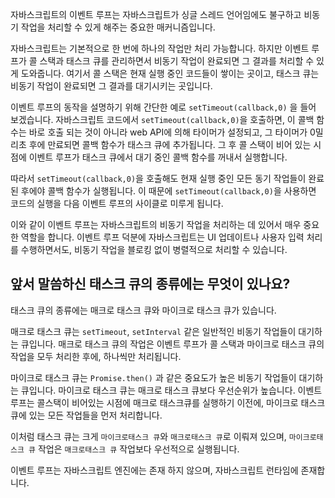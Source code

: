 자바스크립트의 이벤트 루프는 자바스크립트가 싱글 스레드 언어임에도 불구하고 비동기 작업을 처리할 수 있게 해주는 중요한 매커니즘입니다. 

자바스크립트는 기본적으로 한 번에 하나의 작업만 처리 가능합니다. 하지만 이벤트 루프가 콜 스택과 태스크 큐를 관리하면서 비동기 작업이 완료되면 그 결과를 처리할 수 있게 도와줍니다. 여기서 콜 스택은 현재 실행 중인 코드들이 쌓이는 곳이고, 태스크 큐는 비동기 작업이 완료되면 그 결과를 대기시키는 곳입니다. 

이벤트 루프의 동작을 설명하기 위해 간단한 예로 `setTimeout(callback,0)` 을 들어 보겠습니다. 자바스크립트 코드에서 `setTimeout(callback,0)`을 호출하면, 이 콜백 함수는 바로 호출 되는 것이 아니라 web API에 의해 타이머가 설정되고, 그 타이머가 0밀리초 후에 만료되면 콜백 함수가 태스크 큐에 추가됩니다. 그 후 콜 스택이 비어 있는 시점에 이벤트 루프가 태스크 큐에서 대기 중인 콜백 함수를 꺼내서 실행합니다.

따라서 `setTimeout(callback,0)`을 호출해도 현재 실행 중인 모든 동기 작업들이 완료 된 후에야 콜백 함수가 실행됩니다. 이 때문에 `setTimeout(callback,0)`을 사용하면 코드의 실행을 다음 이벤트 루프의 사이클로 미루게 됩니다.

이와 같이 이벤트 루프는 자바스크립트의 비동기 작업을 처리하는 데 있어서 매우 중요한 역할을 합니다. 이벤트 루프 덕분에 자바스크립트는 UI 업데이트나 사용자 입력 처리를 수행하면서도, 비동기 작업을 블로킹 없이 병렬적으로 처리할 수 있습니다. 

## 앞서 말씀하신 태스크 큐의 종류에는 무엇이 있나요?

태스크 큐의 종류에는 매크로 태스크 큐와 마이크로 태스크 큐가 있습니다.

매크로 태스크 큐는 `setTimeout`, `setInterval` 같은 일반적인 비동기 작업들이 대기하는 큐입니다. 매크로 태스크 큐의 작업은 이벤트 루프가 콜 스택과 마이크로 태스크 큐의 작업을 모두 처리한 후에, 하나씩만 처리됩니다.

마이크로 태스크 큐는 `Promise.then()` 과 같은 중요도가 높은 비동기 작업들이 대기하는 큐입니다. 마이크로 태스크 큐는 매크로 태스크 큐보다 우선순위가 높습니다. 이벤트 루프는 콜스택이 비어있는 시점에 매크로 태스크큐를 실행하기 이전에, 마이크로 태스크 큐에 있는 모든 작업들을 먼저 처리합니다.

이처럼 태스크 큐는 크게 `마이크로태스크 큐`와 `매크로태스크 큐`로 이뤄져 있으며, `마이크로태스크 큐` 작업은 `매크로태스크 큐` 작업보다 우선적으로 실행됩니다.

이벤트 루프는 자바스크립트 엔진에는 존재 하지 않으며, 자바스크립트 런타임에 존재합니다.